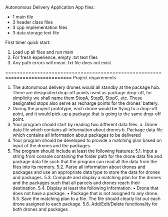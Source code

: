 Autonomous Delivery Application
App files:
- 1 main file
- 3 header class files
- 3 cpp implementation files
- 3 data storage text file 

First timer quick start:
1. Load up all files and run main
2. For fresh experience, empty .txt text files
3. Any path errors will mean .txt file does not exist


=============================================================================
Project requirements

1. The autonomous delivery drones would all standby at the package hub. There are 
designated drop-off points used as package drop-off, for simplicity we shall name 
them StopA, StopB, StopC, etc. These designated stops also serve as recharge 
points for the drones’ battery.
2. During the project prototype, each drone would be flying to a drop-off point, and it 
would pick-up a package that is going to the same drop-off point.
3. Your program should start by reading two different data files:
a. Drone data file which contains all information about drones
b. Package data file which contains all information about packages to be 
delivered
4. Your program should be developed to provide a matching plan based on input of 
the drones and the packages.
5. The program should include at least the following features:
5.1. Input a string from console containing the folder path for the drone data file 
and package data file such that the program can read all the data from the files 
into its memory.
5.2. Parse all information about drones and packages and use an appropriate data 
type to store the data for drones and packages.
5.3. Compute and display a matching plan for the drones and the packages such 
that all parcels and drones reach their destination. 
5.4. Display at least the following information:
• Drone that does not have a package.
• Package that is not assigned to any drone.
5.5. Save the matching plan to a file. The file should clearly list out each drone
assigned to each package.
5.6. Add/Edit/Delete functionality for both drones and packages
